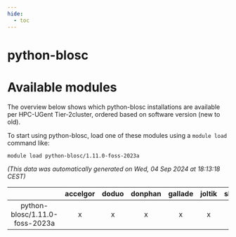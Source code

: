 ```yaml
---
hide:
  - toc
---
```


python-blosc
============

# Available modules


The overview below shows which python-blosc installations are available per HPC-UGent Tier-2cluster, ordered based on software version (new to old).

To start using python-blosc, load one of these modules using a `module load` command like:

```shell
module load python-blosc/1.11.0-foss-2023a
```

*(This data was automatically generated on Wed, 04 Sep 2024 at 18:13:18 CEST)*  

| |accelgor|doduo|donphan|gallade|joltik|shinx|skitty|
| :---: | :---: | :---: | :---: | :---: | :---: | :---: | :---: |
|python-blosc/1.11.0-foss-2023a|x|x|x|x|x|x|x|
